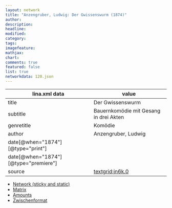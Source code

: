 ```yaml
---
layout: network
title: "Anzengruber, Ludwig: Der Gwissenswurm (1874)"
author:
description:
headline:
modified:
category:
tags:
imagefeature: 
mathjax: 
chart: 
comments: true
featured: false
list: true
networkdata: 120.json
---
```

lina.xml data  | value
------------- | -------------
title|Der Gwissenswurm
subtitle|Bauernkomödie mit Gesang in drei Akten
genretitle|Komödie
author|Anzengruber, Ludwig
date[@when="1874"][@type="print"]|
date[@when="1874"][@type="premiere"]|
source|[textgrid:jn6k.0](https://textgridlab.org/1.0/tgcrud-public/rest/textgrid:jn6k.0/data)



* [Network (sticky and static)](/network120)
* [Matrix](/matrix120)
* [Amounts](/amounts120)
* [Zwischenformat](/lina120 )
